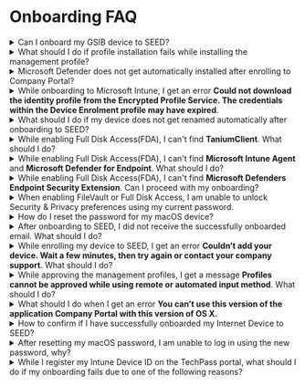 # Onboarding FAQ

<details>
  <summary>Can I onboard my GSIB device to SEED?</summary>

  No, you can't onboard your GSIB device to SEED. SEED is an MDM solution only for an Internet Device, which is not a GSIB device.

  </details>
  

<details>
  <summary>What should I do if profile installation fails while installing the management profile?</summary>

<!--<kbd>![profile-installation-failed](images/onboarding-for-macos/profile-installation-failed.png)</kbd>-->

1. Ensure you received an email from us confirming the licence required for SEED onboarding has been assigned to you. If yes, proceed to step 2.
2. Go to the **Apple** menu > **System Preferences** > **Profiles**.
3. If **Management Profile** is already an existing profile, select it and remove it by clicking the minus icon at the lower-left corner.
4. If you are unable to remove Management Profile, uninstall **Company Portal**.
5. Reinstall [Company Portal](https://go.microsoft.com/fwlink/?linkid=853070).
6. [Onboard your device to SEED](onboard-device/onboard-device-to-seed).


</details>


<details>
  <summary>Microsoft Defender does not get automatically installed after enrolling to Company Portal?</summary>

  This can happen if Defender or any other antivirus solution previously installed on the device was not completely removed before onboarding to SEED.

  To confirm this, [Verify if Microsoft Defender is configured correctly on your device][verify-defender-configuration].

  </details>
  

  <details>
  <summary>While onboarding to Microsoft Intune, I get an error <b>Could not download the identity profile from the Encrypted Profile Service. The credentials within the Device Enrolment profile may have expired</b>.</summary>

  One of the possible reasons could be that your device was earlier onboarded to Microsoft Intune by a different user and was not offboarded properly during the pre-onboarding steps.

  To confirm if that is the case, [create a support request][raise-support-request] with your device serial number.

  The SEED team can verify if your device was previously enrolled to Microsoft Intune under a different user. If this is confirmed, choose on the following to offboard it from Microsoft Intune and then retry onboarding your device to SEED.

  - If you are a Windows user, refer to [SEED offboarding steps][seed-offboarding-steps].

  - If you are a macOS user, go to **System Preferences**  and locate the old Management Profile. Refer to [SEED offboarding steps][seed-offboarding-steps].

  </details>
  

  <details>
  <summary>What should I do if my device does not get renamed automatically after onboarding to SEED?</summary>

  This can happen if Defender or any other antivirus already installed on the device was not completely removed before onboarding to SEED. To confirm this, [Verify if Microsoft Defender is configured correctly on your device][verify-defender-configuration].

  </details>
  

<details>
  <summary>While enabling Full Disk Access(FDA), I can't find <b>TaniumClient</b>. What should I do?</summary>

  1. Open the **Terminal** application and run the command: ``sudo chmod 755 /Library/Tanium/TaniumClient``.
  2. Go to the **Apple** menu > **System Preferences** > **Security & Privacy**.
  3. Click the **Privacy** tab.
  4. From the left pane, choose **Full Disk Access**.
  5. Click the lock icon at the lower left and use your Touch ID or enter your password to unlock.
  6. Click the plus icon on the **Full Disk Access** pane.
  7. Go to **Macintosh HD** > **Library** > **TaniumClient** and select the application file **TaniumClient**.
  8. Ensure the checkbox beside **TaniumClient** is selected.

</details>


<details>
<summary>While enabling Full Disk Access(FDA), I can't find <b>Microsoft Intune Agent</b> and <b>Microsoft Defender for Endpoint</b>. What should I do?</summary>

1. Go to the **Apple** menu > **System Preferences** > **Security & Privacy**.
2. Click the **Privacy** tab.
3. From the left pane, choose **Full Disk Access**.
4. Click the lock icon at the lower left and use your Touch ID or enter your password to unlock.
5. Click the plus icon on the Full Disk Access pane and do the following as required:
  - To add **Microsoft Intune Agent**, go to **Macintosh HD** >  **Library** > **Intune** and open **Microsoft Intune Agent.app**.
  - To add **Microsoft Defender for Endpoint**, go to **Application** > select **Microsoft Defender for Endpoint** and click **Open**.
</details>


<details><summary>While enabling Full Disk Access(FDA), I can't find <strong>Microsoft Defenders Endpoint Security Extension</strong>. Can I proceed with my onboarding?</summary>

Yes, you may proceed with your SEED onboarding and the Microsoft Defenders Endpoint Security Extension should be available within four hours. If it is still not available after four hours, please create a [Support Request](raise-an-incident-support-request) as it is required to ensure the completeness of your onboarding.

</details>


<details>
<summary>When enabling FileVault or Full Disk Access, I am unable to unlock Security & Privacy preferences using my current password.</summary>

This is because a new password policy has been enforced and you are required to reset your password.

1. Go to the **Apple** menu and choose **Lock Screen** or press **Command+Control+Q**.
2. Enter your current password and press **Return**.
3. You will be prompted to reset your password.
</details>



<details><summary>How do I reset the password for my macOS device?</summary>

*To reset password while enabling FileVault or FDA* :
1. Go to the **Apple** menu > **Lock Screen** or use keyboard shortcut **Command+Control+Q** .
2. Enter your password and press **return**. You will be prompted to reset password.
3. Reset your password and make sure it meets the following requirements:

  - should contain at least 12 characters
  - should not be the same as the previous three passwords
  - same character cannot be used consecutively.
  - cannot have three sequential characters
  - should contain at least one number and one alphabetic character
  

</details>



<details>
<summary>After onboarding to SEED, I did not receive the successfully onboarded email. What should I do?</summary>

Possible reasons could be:

- Defender or any other antivirus solution previously installed on the device was not completely removed before onboarding to SEED.
- Tanium and Cloudflare did not get installed while onboarding to SEED.

Before raising a support request, confirm the following:

- [Verify if Microsoft Defender is configured correctly on your device][verify-defender-configuration].

- Check if Tanium and Cloudflare are installed. These applications will be automatically installed while enrolling your device to SEED. If they are not installed, [create a support request][raise-support-request].

</details>


<details><summary>While enrolling my device to SEED, I get an error <b>Couldn’t add your device. Wait a few minutes, then try again or contact your company support</b>. What should I do?
</summary>

As suggested wait for few minutes, retry enrolling your device to Microsoft Intune and click **Approve** in the management profile.

</details>


<details>
<summary>While approving the management profiles, I get a message <b>Profiles cannot be approved while using remote or automated input method</b>. What should I do?</summary>

 Upgrade to the [latest macOS version][upgrade-macos] and ensure there is enough disk space available on your Mac device before retrying.

</details>


<details><summary>What should I do when I get an error <b>You can’t use this version of the application Company Portal with this version of OS X.</b> </summary>

 Upgrade to the [latest macOS version][upgrade-macos].

 </details>
 


<details>
<summary>How to confirm if I have successfully onboarded my Internet Device to SEED? </summary>

When you complete onboarding your device to SEED, within the next two hours, you should receive the successfully onboarded email in your inbox (organisational email address).

If you don't receive this email after two hours, please submit an [incident request](https://go.gov.sg/seed-techpass-support).

</details>
     

<details>

  <summary>After resetting my macOS password, I am unable to log in using the new password, why?</summary>

This may occur if your new password does not meet the following password requirements:

  - should contain at least 12 characters.
  - should not be the same as the previous three passwords.
  - same character cannot be used consecutively.
  - cannot have three sequential characters.
  - should contain at least one number and one alphabetic character.

Following are the three options available to reset your password:

  <details><summary>Reset password using Apple ID</summary>

 Refer to [Reset your Mac login password uisng Apple ID](https://support.apple.com/en-gb/guide/mac-help/mh35902/mac) for step-by-step instructions.
 
  </details>

  <details><summary>Reset password using recovery key</summary>

  **To reset password using recovery key**

  1. Click the question mark next to the password field in the login window.

  ?> If you don't see a question mark, press and hold the power button until your Mac shuts down, then press the power button to restart your Mac. Alternatively, enter any password three times.

  2. Click  **If you forgot your password, you can reset it using your Recovery Key**.
  3. Enter the recovery key. Make sure to use uppercase letters and to enter the hyphens.
  4. Reset your password.

  </details>

  <details>
  <summary>Reset password using recovery mode</summary>

  If you have do not have an Apple ID or a recovery key, depending on the chip on your Mac device, start your Mac in recovery mode to reset password.

<!-- tabs:start -->

#### **M1 chip**
  1. Restart or shutdown the device by pressing the power button until the screen is black and any lights (including in the Touch Bar) are off.
  1. Press and hold the power button on your Mac until the **Loading startup options** appears. After a few seconds you’ll see two icons: **Macintosh HD** and **Options**.
  1. Click **Options** and choose the user account for which you know the password and click **Next**.
  1. Enter the password to continue.
  1. Go to **Applications** > **Utilities** > **Terminal**.
  1. Enter `resetpassword` and press `return`. The **Reset Password** assistant will be displayed.
  1. Select **My password doesn’t work when logging in** and click **Next**.
  1. If prompted, select the user account for which you need to change password.
  1. Type the old password and new password in the respective fields.
  1. Type the new password in **Verify password** and specify a **Password hint**.
  1. Click **Next**.
  1. Restart your device and in the login screen, choose your user account and type your new password.


  > **Notes**:
  >
  >1. If you are still unable to reset your password, repeat steps 1-6.
  >2. Select **My keyboard isn't working when typing my password to log in** and click **Next**.
  >3. Disable FileVault on the volume **Macintosh HD**.
  >4. Restart your device and in the login screen, choose your user account and type your new password.

#### **Intel chip**

  1. Restart the device by pressing the power button while holding down the `Command + R` keys.
  1. Release the keys when you see the load bar.
  1. Go to **Applications** > **Utilities** > **Terminal**.
  1. Enter `resetpassword` and press `return`. The **Reset Password** assistant will be displayed.
  1. Select **My password doesn’t work when logging in** and click **Next**.
  1. If prompted, select the user account for which you need to change password.
  1. Type the old password and new password in the respective fields.
  1. Type the new password in **Verify password** and specify a **Password hint**.
  1. Click **Next**.
  1. Restart your device and in the login screen, choose your user account and type your new password.


  > **Notes**:
  >
  >1. If you are still unable to reset your password, repeat steps 1-4.
  >2. Select **My keyboard isn't working when typing my password to log in** and click **Next**.
  >3. Disable FileVault on the volume **Macintosh HD**.
  >4. Restart your device and in the login screen, choose your user account and type your new password.

<!-- tabs:end -->

</details>
</details>
     

<details>
<summary>While I register my Intune Device ID on the TechPass portal, what should I do if my onboarding fails due to one of the following reasons?</summary>

As a prerequisite, ensure the device you are onboarding to SEED has a stable internet connectivity until you see the **Onboarded** Status on the TechPass portal.

![intune-device-id-errors-tp-portal](../images/intune-device-id-error-faq.png)

| Reason for failed onboarding | Action required |
| ---|---|
| Unexpected Error| [Create a support request](https://go.gov.sg/seed-techpass-support). |
| Software Misconfiguration Error | [Create a support request](https://go.gov.sg/seed-techpass-support).|
| Endpoint Error | <br>1. Ensure the device you are onboarding to SEED has a stable internet connectivity until you see the **Onboarded** Status on the TechPass portal.<br>2. Go to the [TechPass portal](https://portal.techpass.gov.sg/).<br>3. At the top right, go to your user name and click **My Account**. Your profile details are displayed.<br>4. Go to the **SEED Devices** section and click **Retry**. <br>5. If the error persists, [Create a support request](https://go.gov.sg/seed-techpass-support). |
| Software Installation Error | 1. Restart the device you are onboarding to SEED.<br>2. After 10-15 minutes, go to the [TechPass portal](https://portal.techpass.gov.sg/).<br>3. At the top right, go to your user name and click **My Account**. Your profile details are displayed.<br>4. Go to the **SEED Devices** section and click **Retry**. <br>5. If the error persists, [Create a support request](https://go.gov.sg/seed-techpass-support).|
| Internal Error | 1. Restart the device you are onboarding to SEED.<br>2. After 10-15minutes, go to the [TechPass portal](https://portal.techpass.gov.sg/).<br>3. At the top right, go to your user name and click **My Account**. Your profile details are displayed.<br>4. Go to the **SEED Devices** section and click **Retry**. <br>5. If the error persists, [Create a support request](https://go.gov.sg/seed-techpass-support).|
| Device that is trying to onboard is a DWP device. Please onboard with a non-DWP device.| You can't onboard DWP device to SEED. You can onboard only an Internet Device to SEED. |

</details>
   




   




[verify-defender-configuration]: verify-microsoft-defender-is-configured-correctly-for-your-os.md
[raise-support-request]: raise-an-incident-support-request.md
[seed-offboarding-steps]: offboard-device/offboard-device-from-seed.md
[upgrade-macos]: https://support.apple.com/downloads/macos
